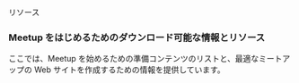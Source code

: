<!-- # Resources -->
リソース

<!-- ### Downloadable Information and resources to get you started -->
### Meetup をはじめるためのダウンロード可能な情報とリソース

<!-- Here is a list of prepared content for meetup page content and information to help get you started with optimizing your Meetup Page. -->
ここでは、Meetup を始めるための準備コンテンツのリストと、最適なミートアップの Web サイトを作成するための情報を提供しています。
